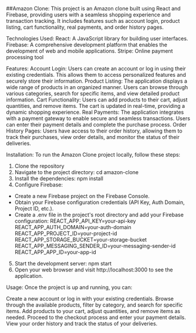 ##Amazon Clone:
This project is an Amazon clone built using React and Firebase, providing users with a seamless shopping experience and transaction tracking. It includes features such as account login, product listing, cart functionality, real payments, and order history pages.

Technologies Used:
React: A JavaScript library for building user interfaces.
Firebase: A comprehensive development platform that enables the development of web and mobile applications.
Stripe: Online payment processing tool

Features:
Account Login: Users can create an account or log in using their existing credentials. This allows them to access personalized features and securely store their information.
Product Listing: The application displays a wide range of products in an organized manner. Users can browse through various categories, search for specific items, and view detailed product information.
Cart Functionality: Users can add products to their cart, adjust quantities, and remove items. The cart is updated in real-time, providing a dynamic shopping experience.
Real Payments: The application integrates with a payment gateway to enable secure and seamless transactions. Users can enter their payment details and complete the purchase process.
Order History Pages: Users have access to their order history, allowing them to track their purchases, view order details, and monitor the status of their deliveries.

Installation:
To run the Amazon Clone project locally, follow these steps:
1) Clone the repository
2) Navigate to the project directory: cd amazon-clone
3) Install the dependencies: npm install
4) Configure Firebase:
 - Create a new Firebase project on the Firebase Console.
 - Obtain your Firebase configuration credentials (API Key, Auth Domain, Project ID, etc.).
 - Create a .env file in the project's root directory and add your Firebase configuration:
      REACT_APP_API_KEY=your-api-key
      REACT_APP_AUTH_DOMAIN=your-auth-domain
      REACT_APP_PROJECT_ID=your-project-id
      REACT_APP_STORAGE_BUCKET=your-storage-bucket
      REACT_APP_MESSAGING_SENDER_ID=your-messaging-sender-id
      REACT_APP_APP_ID=your-app-id
5) Start the development server: npm start
6) Open your web browser and visit http://localhost:3000 to see the application.

Usage:
Once the project is up and running, you can:

Create a new account or log in with your existing credentials.
Browse through the available products, filter by category, and search for specific items.
Add products to your cart, adjust quantities, and remove items as needed.
Proceed to the checkout process and enter your payment details.
View your order history and track the status of your deliveries.
